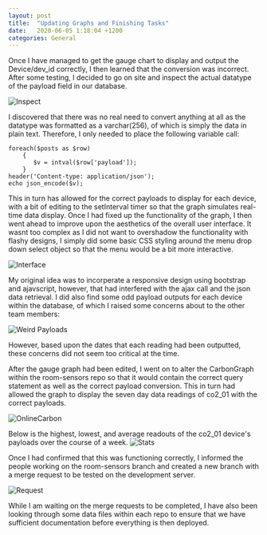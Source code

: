 ```yaml
---
layout: post
title:  "Updating Graphs and Finishing Tasks"
date:   2020-06-05 1:18:04 +1200
categories: General
---
```


Once I have managed to get the gauge chart to display and output the Device/dev_id correctly, I then
learned that the conversion was incorrect. After some testing, I decided to go on site and inspect the actual datatype
of the payload field in our database.

<img src= "{{site.baseurl}}/assets/Images/dataTypeInspection.PNG" alt = "Inspect">

I discovered that there was no real need to convert anything at all as the datatype was formatted as a varchar(256), of which
is simply the data in plain text. Therefore, I only needed to place the following variable call:

````
foreach($posts as $row)
	{
	   $v = intval($row['payload']);
	}
header('Content-type: application/json');
echo json_encode($v);
````

This in turn has allowed for the correct payloads to display for each device, with a bit of editing to the setInterval timer so that
the graph simulates real-time data display. Once I had fixed up the functionality of the graph, I then went ahead to improve upon the aesthetics
of the overall user interface. It wasnt too complex as I did not want to overshadow the functionality with flashy designs, I simply did some basic CSS styling around
the menu drop down select object so that the menu would be a bit more interactive. 

<img src= "{{site.baseurl}}/assets/Images/newInterface.PNG" alt = "Interface">


My original idea was to incorperate a responsive design using bootstrap and ajavscript, however, that had interfered with the ajax
call and the json data retrieval. I did also find some odd payload outputs for each device within the database, of which I raised some concerns
about to the other team members: 

<img src= "{{site.baseurl}}/assets/Images/payloadOutputErrors.PNG" alt = "Weird Payloads">

However, based upon the dates that each reading had been outputted, these concerns did not seem too critical at the time.

After the gauge graph had been edited, I went on to alter the CarbonGraph within the room-sensors repo so that it would contain the
correct query statement as well as the correct payload conversion. This in turn had allowed the graph to display the seven day data
readings of co2_01 with the correct payloads.

<img src= "{{site.baseurl}}/assets/Images/carbonLevelsOnline.PNG" alt = "OnlineCarbon">

Below is the highest, lowest, and average readouts of the co2_01 device's payloads over the course of a week.
<img src= "{{site.baseurl}}/assets/Images/overallStats.PNG" alt = "Stats">

Once I had confirmed that this was functioning correctly, I informed the people working on the room-sensors branch and created a new
branch with a merge request to be tested on the development server. 

<img src= "{{site.baseurl}}/assets/Images/newRequest.PNG" alt = "Request">

While I am waiting on the merge requests to be completed, I have also been looking through some data files within each repo to ensure that
we have sufficient documentation before everything is then deployed.


